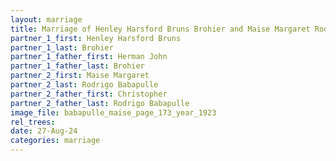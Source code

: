 ```yaml
---
layout: marriage
title: Marriage of Henley Harsford Bruns Brohier and Maise Margaret Rodrigo Babapulle
partner_1_first: Henley Harsford Bruns
partner_1_last: Brohier
partner_1_father_first: Herman John
partner_1_father_last: Brohier
partner_2_first: Maise Margaret
partner_2_last: Rodrigo Babapulle
partner_2_father_first: Christopher
partner_2_father_last: Rodrigo Babapulle
image_file: babapulle_maise_page_173_year_1923
rel_trees:
date: 27-Aug-24
categories: marriage
---
```


